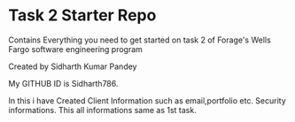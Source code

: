 # Task 2 Starter Repo
Contains Everything you need to get started on task 2 of Forage's Wells Fargo software engineering program

Created by Sidharth Kumar Pandey

My GITHUB ID is Sidharth786.

In this i have Created Client Information such as email,portfolio etc.
Security informations.
This all informations same as 1st task.